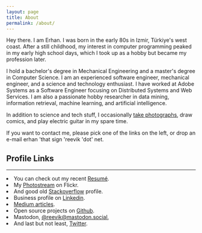 ```yaml
---
layout: page
title: About
permalink: /about/
---
```


Hey there. I am Erhan. I was born in the early 80s in Izmir, Türkiye's west coast. After a still childhood, my interest in computer programming peaked in my early high school days, which I took up as a hobby but became my profession later.

I hold a bachelor's degree in Mechanical Engineering and a master's degree in Computer Science. I am an experienced software engineer, mechanical engineer, and a science and technology enthusiast. I have worked at Adobe Systems as a Software Engineer focusing on Distributed Systems and Web Services. I am also a passionate hobby researcher in data mining, information retrieval, machine learning, and artificial intelligence. 

In addition to science and tech stuff, I occasionally <a href="https://www.flickr.com/photos/bagdemir/">take photographs</a>, draw comics, and play electric guitar in my spare time.

If you want to contact me, please pick one of the links on the left, or drop an e-mail erhan 'that sign 'reevik 'dot' net.

**Profile Links**
---
<hr/>

<li>You can check out my recent <a href="/assets/resume.pdf">Resumé</a>.</li>
<li>My <a href="https://www.flickr.com/photos/bagdemir/">Photostream</a> on Flickr.</li>
<li>And good old <a href="https://stackoverflow.com/users/481863/erhan-bagdemir">Stackoverflow</a> profile.</li>
<li>Business profile on <a href="https://www.linkedin.com/in/erhan-bagdemir/">Linkedin</a>.</li>
<li><a href="https://medium.com/@bagdemir">Medium articles</a>.</li>
<li>Open source projects on <a href="https://github.com/reevik">Github</a>.</li>
<li>Mastodon, <a href="https://mastodon.social/@reevik">@reevik@mastodon.social</a>,</li>
<li>And last but not least, <a href="https://twitter.com/reevik">Twitter</a>.
<br/>
<br/>